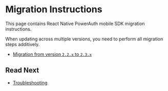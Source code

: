 # Migration Instructions

This page contains React Native PowerAuth mobile SDK migration instructions.

<!-- begin box warning -->
When updating across multiple versions, you need to perform all migration steps additively.
<!-- end -->

- [Migration from version `2.2.x` to `2.3.x`](Version-2.3.md)


## Read Next

- [Troubleshooting](Troubleshooting.md)